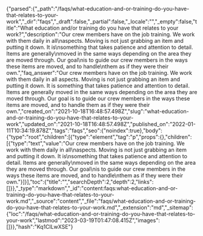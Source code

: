 {"parsed":{"_path":"/faqs/what-education-and-or-training-do-you-have-that-relates-to-your-work","_dir":"faqs","_draft":false,"_partial":false,"_locale":"","_empty":false,"title":"What education and/or training do you have that relates to your work?","description":"Our crew members have on the job training. We work with them daily in all\naspects. Moving is not just grabbing an item and putting it down. It is\nsomething that takes patience and attention to detail. Items are generally\nmoved in the same ways depending on the area they are moved through. Our goal\nis to guide our crew members in the ways these items are moved, and to handle\nthem as if they were their own.","faq_answer":"Our crew members have on the job training. We work with them daily in all aspects. Moving is not just grabbing an item and putting it down. It is something that takes patience and attention to detail. Items are generally moved in the same ways depending on the area they are moved through. Our goal is to guide our crew members in the ways these items are moved, and to handle them as if they were their own.","created_on":"2021-10-18T16:48:57.498Z","slug":"what-education-and-or-training-do-you-have-that-relates-to-your-work","updated_on":"2021-10-18T16:48:57.498Z","published_on":"2022-01-11T10:34:19.878Z","tags":"faqs","seo":{"noindex":true},"body":{"type":"root","children":[{"type":"element","tag":"p","props":{},"children":[{"type":"text","value":"Our crew members have on the job training. We work with them daily in all\naspects. Moving is not just grabbing an item and putting it down. It is\nsomething that takes patience and attention to detail. Items are generally\nmoved in the same ways depending on the area they are moved through. Our goal\nis to guide our crew members in the ways these items are moved, and to handle\nthem as if they were their own."}]}],"toc":{"title":"","searchDepth":2,"depth":2,"links":[]}},"_type":"markdown","_id":"content:faqs:what-education-and-or-training-do-you-have-that-relates-to-your-work.md","_source":"content","_file":"faqs/what-education-and-or-training-do-you-have-that-relates-to-your-work.md","_extension":"md","_sitemap":{"loc":"/faqs/what-education-and-or-training-do-you-have-that-relates-to-your-work","lastmod":"2023-03-19T01:47:08.415Z","images":[]}},"hash":"Kq1ClLwXSE"}